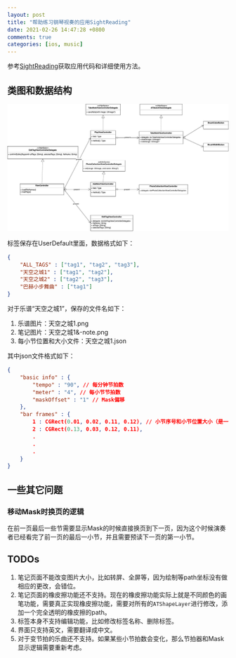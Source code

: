 ```yaml
---
layout: post
title: "帮助练习钢琴视奏的应用SightReading"
date: 2021-02-26 14:47:28 +0800
comments: true
categories: [ios, music]
---
```


<!-- more -->

参考[SightReading](https://github.com/hongchaozhang/SightReading)获取应用代码和详细使用方法。

## 类图和数据结构

![SightReadingClassDiagram](/images/SightReadingClassDiagram.jpg)

标签保存在UserDefault里面，数据格式如下：

```json
{
    "ALL_TAGS" : ["tag1", "tag2", "tag3"],
    "天空之城1" : ["tag1", "tag2"],
    "天空之城2" : ["tag2", "tag3"],
    "巴赫小步舞曲" : ["tag1"]
}
```

对于乐谱“天空之城1”，保存的文件名如下：

1. 乐谱图片：天空之城1.png
2. 笔记图片：天空之城1&-note.png
3. 每小节位置和大小文件：天空之城1.json

其中json文件格式如下：

```json
{
    "basic info" : {
        "tempo" : "90", // 每分钟节拍数
        "meter" : "4", // 每小节节拍数
        "maskOffset" : "1" // Mask偏移
    },
    "bar frames" : {
        1 : CGRect(0.01, 0.02, 0.11, 0.12), // 小节序号和小节位置大小（是一个比例值，相对于整个乐谱图片的大小），最终显示的时候需要根据实际显示的乐谱的大小算出每个小节的位置和大小
        2 : CGRect(0.13, 0.03, 0.12, 0.11),
        .
        .
        .
    }
}
```

## 一些其它问题

### 移动Mask时换页的逻辑
在前一页最后一些节需要显示Mask的时候直接换页到下一页，因为这个时候演奏者已经看完了前一页的最后一小节，并且需要预读下一页的第一小节。

## TODOs

1. 笔记页面不能改变图片大小，比如转屏、全屏等，因为绘制等path坐标没有做相应的更改，会错位。
2. 笔记页面的橡皮擦功能还不支持。现在的橡皮擦功能实际上就是不同颜色的画笔功能，需要真正实现橡皮擦功能，需要对所有的`ATShapeLayer`进行修改，添加一个完全透明的橡皮擦的path。
3. 标签本身不支持编辑功能，比如修改标签名称、删除标签。
4. 界面只支持英文，需要翻译成中文。
5. 对于变节拍的乐曲还不支持。如果某些小节拍数会变化，那么节拍器和Mask显示逻辑需要重新考虑。


